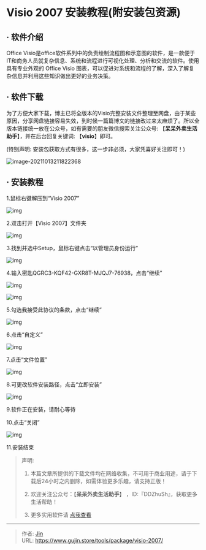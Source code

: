 # Visio 2007 安装教程(附安装包资源)


## · 软件介绍
Office Visio是office软件系列中的负责绘制流程图和示意图的软件，是一款便于IT和商务人员就复杂信息、系统和流程进行可视化处理、分析和交流的软件。使用具有专业外观的 Office Visio  图表，可以促进对系统和流程的了解，深入了解复杂信息并利用这些知识做出更好的业务决策。

## · 软件下载
为了方便大家下载，博主已将全版本的Visio完整安装文件整理至网盘，由于某些原因，分享网盘链接容易失效，到时候一篇篇博文的链接改过来太麻烦了。所以全版本链接统一放在公众号，如有需要的朋友微信搜索关注公众号: 【**呆呆外卖生活助手**】，并在后台回复关键词: 【**visio**】即可。

(特别声明: 安装包获取方式有很多，这一步非必须，大家凭喜好关注即可！)

![image-20211013211822368](https://img.gujin.store/img/image-20211013211822368.png)

## · 安装教程

1.鼠标右键解压到“Visio 2007”

![img](https://img.gujin.store/img/v2-8ba517ddbe36ebd9e5706d481d27ac8b_720w.png)

2.双击打开【Visio 2007】文件夹

![img](https://img.gujin.store/img/v2-a05dd272068741fb94bbb382d7143e71_720w.png)

3.找到并选中Setup，鼠标右键点击“以管理员身份运行”

![img](https://img.gujin.store/img/v2-87b6c91ba9c57d21849c8001db4b4e57_720w.png)

4.输入密匙QGRC3-KQF42-GXR8T-MJQJ7-76938，点击“继续”

![img](https://img.gujin.store/img/v2-353aa61c9c1efd5b6d6107a0420b0214_720w.png)

![img](https://img.gujin.store/img/v2-abc39dc1d3eb78faba0b7bbc6e19c360_720w.png)

5.勾选我接受此协议的条款，点击“继续”

![img](https://img.gujin.store/img/v2-050baf41e9626da0bb95cd921ff01252_720w.png)

6.点击“自定义”

![img](https://img.gujin.store/img/v2-4a25fb37799eeca76f296b589b536dab_720w.png)

7.点击“文件位置”

![img](https://img.gujin.store/img/v2-f74792c53097dad6a8e8c574b3b8dedf_720w.png)

8.可更改软件安装路径，点击“立即安装”

![img](https://img.gujin.store/img/v2-0ff256004abcc0eea5d0a3c7cd0a6f84_720w.png)

9.软件正在安装，请耐心等待

10.点击“关闭”

![img](https://img.gujin.store/img/v2-cb95029ad33df250ea4864398ca44ecf_720w.png)

11.安装结束




> 声明: 
>
> 1. 本篇文章所提供的下载文件均在网络收集，不可用于商业用途，请于下载后24小时之内删除，如需体验更多乐趣，请支持正版！
>
> 2. 欢迎关注公众号：【**呆呆外卖生活助手**】 ，ID:『DDZhuSh』，获取更多生活帮助！
>
> 3. 更多实用软件请  [点我查看](/tools)


---

> 作者: [Jin](https://img.gujin.store/img/favicon.ico)  
> URL: https://www.gujin.store/tools/package/visio-2007/  

